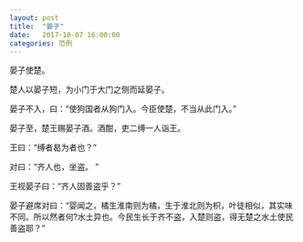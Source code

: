 ```yaml
---
layout: post
title:  "晏子"
date:   2017-10-07 16:00:00
categories: 范例
---
```


晏子使楚。

楚人以晏子短，为小门于大门之侧而延晏子。

晏子不入，曰：“使狗国者从狗门入。今臣使楚，不当从此门入。”

晏子至，楚王赐晏子酒。酒酣，吏二缚一人诣王。

王曰：“缚者曷为者也？”

对曰：“齐人也，坐盗。 ”

王视晏子曰：“齐人固善盗乎？”

晏子避席对曰：“婴闻之，橘生淮南则为橘，生于淮北则为枳，叶徒相似，其实味不同。所以然者何?水土异也。今民生长于齐不盗，入楚则盗，得无楚之水土使民善盗耶？”

